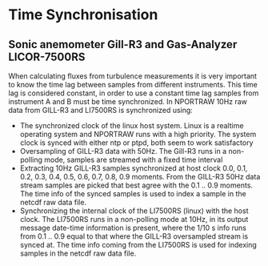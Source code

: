 # Time Synchronisation 
## Sonic anemometer Gill-R3 and Gas-Analyzer LICOR-7500RS

When calculating fluxes from turbulence measurements it is very important to know the time lag between samples from different instruments.  This time lag is considered constant, in order to use a constant time lag samples from instrument A and B must be time synchronized. In NPORTRAW 10Hz raw data from GILL-R3 and LI7500RS is synchronized using:
* The synchronized clock of the linux host system.
Linux is a realtime operating system and NPORTRAW runs with a high priority. The system clock is synced with either ntp or ptpd, both seem to work satisfactory
* Oversampling of GILL-R3 data with 50Hz.
The Gill-R3 runs in a non-polling mode, samples are streamed with a fixed time interval
* Extracting 10Hz GILL-R3 samples synchronized at host clock 0.0, 0.1, 0.2, 0.3, 0.4, 0.5, 0.6, 0.7, 0.8, 0.9 moments.
From the GILL-R3 50Hz data stream samples are picked that best agree with the 0.1 .. 0.9 moments. The time info of the synced samples is used to index a sample in the netcdf raw data file. 
* Synchronizing the internal clock of the LI7500RS (linux) with the host clock.
The LI7500RS runs in a non-polling mode at 10Hz, in its output message date-time information is present, where the 1/10 s info runs from 0.1 .. 0.9 equal to that where the GILL-R3 oversampled stream is synced at. The time info coming from the LI7500RS is used for indexing samples in the netcdf raw data file.
